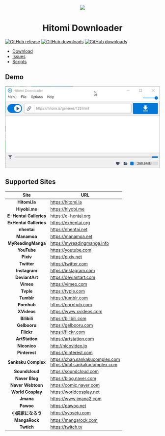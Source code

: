 <p align="center">
  <img src="imgs/main_large.ico" width="128px"/>
</p>
<h1 align="center">Hitomi Downloader</h1>

[![GitHub release](https://img.shields.io/github/release/KurtBestor/Hitomi-Downloader-issues.svg)](https://github.com/KurtBestor/Hitomi-Downloader-issues/releases/latest)
[![GitHub downloads](https://img.shields.io/github/downloads/KurtBestor/Hitomi-Downloader-issues/latest/total.svg)](https://github.com/KurtBestor/Hitomi-Downloader-issues/releases/latest)
[![GitHub downloads](https://img.shields.io/github/downloads/KurtBestor/Hitomi-Downloader-issues/total.svg)](https://github.com/KurtBestor/Hitomi-Downloader-issues/releases)

- [Download](https://github.com/KurtBestor/Hitomi-Downloader-issues/releases/latest)
- [Issues](https://github.com/KurtBestor/Hitomi-Downloader-issues/issues)
- [Scripts](https://github.com/KurtBestor/Hitomi-Downloader-issues/wiki/Scripts)

## Demo
<img src="imgs/how_to_download.gif">

## Supported Sites
| Site | URL |
| :--: | -- |
| **Hitomi.la** | <https://hitomi.la> |
| **Hiyobi.me** | <https://hiyobi.me> |
| **E-Hentai Galleries** | <https://e-hentai.org> |
| **ExHentai Galleries** | <https://exhentai.org> |
| **nhentai** | <https://nhentai.net> |
| **Manamoa** | <https://manamoa.net> |
| **MyReadingManga** | <https://myreadingmanga.info> |
| **YouTube** | <https://youtube.com> |
| **Pixiv** | <https://pixiv.net> |
| **Twitter** | <https://twitter.com> |
| **Instagram** | <https://instagram.com> |
| **DeviantArt** | <https://deviantart.com> |
| **Vimeo** | <https://vimeo.com> |
| **Tvple** | <https://tvple.com> |
| **Tumblr** | <https://tumblr.com> |
| **Pornhub** | <https://pornhub.com> |
| **XVideos** | <https://www.xvideos.com> |
| **Bilibili** | <https://bilibili.com> |
| **Gelbooru** | <https://gelbooru.com> |
| **Flickr** | <https://flickr.com> |
| **ArtStation** | <https://artstation.com> |
| **Niconico** | <http://nicovideo.jp> |
| **Pinterest** | <https://pinterest.com> |
| **Sankaku Complex** | <https://chan.sankakucomplex.com><br><https://idol.sankakucomplex.com> |
| **Soundcloud** | <https://soundcloud.com> |
| **Naver Blog** | <https://blog.naver.com> |
| **Naver Webtoon** | <https://comic.naver.com> |
| **World Cosplay** | <https://worldcosplay.net> |
| **Jmana** | <https://www.jmana2.com> |
| **Pawoo** | <https://pawoo.net> |
| **小説家になろう** | <https://syosetu.com> |
| **MangaRock** | <https://mangarock.com> |
| **Twtich** | <https://twitch.tv> |

